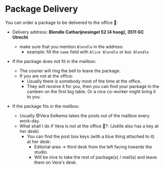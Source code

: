 # Package Delivery

You can order a package to be delivered to the office 🚛:

- Delivery address: **Blendle Catharijnesingel 52 (4 hoog), 3511 GC Utrecht**
    - make sure that you mention `Blendle` in the address:
        - example: fill the `name` field with `Alice Blendle` or `Bob Blendle`
        
- If the package does not fit in the mailbox:
    - The courier will ring the bell to leave the package.
    - If you are not at the office:
        - Usually there is somebody most of the time at the office.
        - They will receive it for you, then you can find your package in the canteen on the first big table. Or a nice co-worker might bring it to you.
- If the package fits in the mailbox:
    - Usually @Vera Eelkema takes the posts out of the mailbox every work-day.
    - What shall I do if Vera is not at the office 🤔?: (Joëlle also has a key at her desk)
        - You can find the post box keys (with a blue thing attached to it) at her desk:
            - Editorial area → third desk from the left facing towards the studio.
            - Will be nice to take the rest of package(s) / mail(s) and leave them on Vera's desk.